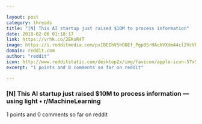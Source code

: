 ```yaml
---

layout: post
category: threads
title: "[N] This AI startup just raised $10M to process information"
date: 2018-02-06 01:18:17
link: https://vrhk.co/2EKoR4T
image: https://i.redditmedia.com/pxIBEIhV5hGOEf_Pgp8SrHAchVXdm44cl2VcVPTbqzc.jpg?w=320&s=252ea7058b98cc6471adbf56f97e06ad
domain: reddit.com
author: "reddit"
icon: http://www.redditstatic.com/desktop2x/img/favicon/apple-icon-57x57.png
excerpt: "1 points and 0 comments so far on reddit"

---
```


### [N] This AI startup just raised $10M to process information — using light • r/MachineLearning

1 points and 0 comments so far on reddit